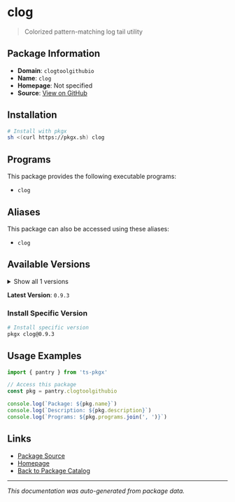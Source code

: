 # clog

> Colorized pattern-matching log tail utility

## Package Information

- **Domain**: `clogtoolgithubio`
- **Name**: `clog`
- **Homepage**: Not specified
- **Source**: [View on GitHub](https://github.com/pkgxdev/pantry/tree/main/projects/clog-tool.github.io/package.yml)

## Installation

```bash
# Install with pkgx
sh <(curl https://pkgx.sh) clog
```

## Programs

This package provides the following executable programs:

- `clog`

## Aliases

This package can also be accessed using these aliases:

- `clog`

## Available Versions

<details>
<summary>Show all 1 versions</summary>

- `0.9.3`

</details>

**Latest Version**: `0.9.3`

### Install Specific Version

```bash
# Install specific version
pkgx clog@0.9.3
```

## Usage Examples

```typescript
import { pantry } from 'ts-pkgx'

// Access this package
const pkg = pantry.clogtoolgithubio

console.log(`Package: ${pkg.name}`)
console.log(`Description: ${pkg.description}`)
console.log(`Programs: ${pkg.programs.join(', ')}`)
```

## Links

- [Package Source](https://github.com/pkgxdev/pantry/tree/main/projects/clog-tool.github.io/package.yml)
- [Homepage](#)
- [Back to Package Catalog](../package-catalog.md)

---

*This documentation was auto-generated from package data.*
